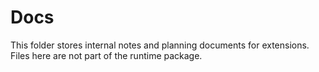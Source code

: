 # Docs

This folder stores internal notes and planning documents for extensions.
Files here are not part of the runtime package.
